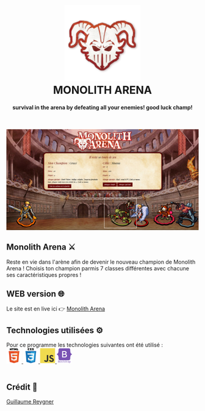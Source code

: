 
<h1 align="center">
  <br>
  <a href="https://monolitharena.herokuapp.com/"><img src="image/loader-with-shadow.png" alt="Monolith Arena" width="200"></a>
  <br>
MONOLITH ARENA  <br>
</h1>
<h4 align="center">survival in the arena by defeating all your enemies! good luck champ!</h4>
<br>

![Monolith Arena](image/Screenshot.png)

## Monolith Arena ⚔️

Reste en vie dans l'arène afin de devenir le nouveau champion de Monolith Arena ! Choisis ton champion parmis 7 classes différentes avec chacune ses caractéristiques propres !

## WEB version 🌐

Le site est en live ici 👉 [Monolith Arena](https://monolitharena.herokuapp.com/)

## Technologies utilisées ⚙️

<p align="left">Pour ce programme les technologies suivantes ont été utilisé : <br>
<a href="https://www.w3.org/html/" target="_blank" rel="noreferrer"> <img src="https://raw.githubusercontent.com/devicons/devicon/master/icons/html5/html5-original-wordmark.svg" alt="html5" width="40" height="40"/> </a>
<a href="https://www.w3schools.com/css/" target="_blank" rel="noreferrer"> <img src="https://raw.githubusercontent.com/devicons/devicon/master/icons/css3/css3-original-wordmark.svg" alt="css3" width="40" height="40"/> </a>
<a href="https://developer.mozilla.org/en-US/docs/Web/JavaScript" target="_blank" rel="noreferrer"> <img src="https://raw.githubusercontent.com/devicons/devicon/master/icons/javascript/javascript-original.svg" alt="javascript" width="40" height="40"/> </a>
<a href="https://getbootstrap.com" target="_blank" rel="noreferrer"> <img src="https://raw.githubusercontent.com/devicons/devicon/master/icons/bootstrap/bootstrap-plain-wordmark.svg" alt="bootstrap" width="40" height="40"/> </a>
<br>
<br>
</p>

## Crédit 🔗
[Guillaume Reygner](https://github.com/guillaume-rygn)

